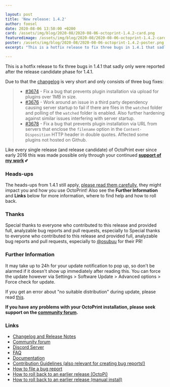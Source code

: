```yaml
---

layout: post
title: 'New release: 1.4.2'
author: foosel
date: 2020-08-06 13:50:00 +0200
card: /assets/img/blog/2020-08/2020-08-06-octoprint-1.4.2-card.png
featuredimage: /assets/img/blog/2020-08/2020-08-06-octoprint-1.4.2-card.png
poster: /assets/img/blog/2020-08/2020-08-06-octoprint-1.4.2-poster.png
excerpt: "This is a hotfix release to fix three bugs in 1.4.1 that sadly only were reported after the release candidate phase for 1.4.1."

---
```


This is a hotfix release to fix three bugs in 1.4.1 that sadly only were reported after the release candidate phase for 1.4.1.

Due to that the [changelog](https://github.com/OctoPrint/OctoPrint/releases/tag/1.4.2) is very short and only consists 
of three bug fixes:

>  * [#3674](https://github.com/OctoPrint/OctoPrint/issues/3674) - Fix a bug that prevents plugin installation via upload for plugins over 1MB in size.
>  * [#3676](https://github.com/OctoPrint/OctoPrint/issues/3676) - Work around an issue in a third party dependency causing server startup to fail if there are files in the `watched` folder and polling of the `watched` folder is enabled. Also further hardening against similar issues interfering with server startup.
>  * [#3678](https://github.com/OctoPrint/OctoPrint/issues/3678) - Fix a bug that prevents plugin installation via URL from servers that enclose the `filename` option in the `Content-Disposition` HTTP header in double quotes. Affected some plugins not hosted on Github.

Like every single release (and release candidate) of OctoPrint ever since early 2016 this was made possible only 
through your continued **[support of my work](/support-octoprint/)** 💕

### Heads-ups

The heads-ups from 1.4.1 still apply, [please read them carefully](/blog/2020/08/04/new-release-1.4.1/), they might impact you and how you use OctoPrint!
Also see the **Further Information** and **Links** below for more information,
where to find help and how to roll back.
 
### Thanks

Special thanks to everyone who contributed to this release and provided full, analyzable bug reports and pull requests, especially to Special thanks to everyone who contributed to this release and provided full, analyzable bug reports and pull requests, especially to [@osubuu](https://github.com/osubuu) for their PR!

### Further Information

It may take up to 24h for your update notification to pop up, so don't 
be alarmed if it doesn't show up immediately after reading this. You
can force the update however via Settings > Software Update > 
Advanced options > Force check for update.

If you get an error about "no suitable distribution" during update, please read 
[this](https://community.octoprint.org/t/i-got-some-error-about-no-suitable-distribution-during-update-and-now-my-server-wont-start/235).

**If you have any problems with your OctoPrint installation, please seek 
support on the [community forum](https://community.octoprint.org).**

### Links

  * [Changelog and Release Notes](https://github.com/OctoPrint/OctoPrint/releases/tag/1.4.2)
  * [Community forum](https://community.octoprint.org)
  * [Discord Server](https://discord.octoprint.org)
  * [FAQ](https://faq.octoprint.org)
  * [Documentation](http://docs.octoprint.org/)
  * [Contribution Guidelines (also relevant for creating bug reports!)](https://github.com/OctoPrint/OctoPrint/blob/master/CONTRIBUTING.md)
  * [How to file a bug report](https://github.com/OctoPrint/OctoPrint/blob/master/CONTRIBUTING.md#how-to-file-a-bug-report)
  * [How to roll back to an earlier release (OctoPi)](https://community.octoprint.org/t/how-can-i-revert-to-an-older-version-of-the-octoprint-installation-on-my-octopi-image/205)
  * [How to roll back to an earlier release (manual install)](https://community.octoprint.org/t/how-can-i-roll-back-to-an-earlier-version-after-an-update/234)
